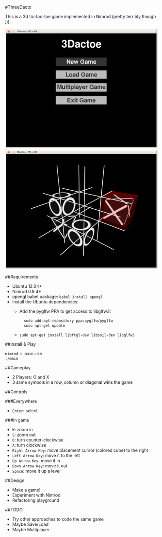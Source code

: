 #ThreeDacto

This is a 3d tic-tac-toe game implemented in Nimrod (pretty terribly though ;)).

![Start Screen](GameStart.png?raw=true)
![Gameplay](GamePlay.png?raw=true)

##Requirements

- Ubuntu 12.04+
- Nimrod 0.9.4+
- opengl babel package: `babel install opengl`
- Install the Ubuntu dependencies:
    - Add the pyglfw PPA to get access to libglfw3:

            sudo add-apt-repository ppa:pyglfw/pyglfw
            sudo apt-get update

    - `sudo apt-get install libftgl-dev libsoil-dev libglfw3`

##Install & Play

    nimrod c main.nim
    ./main

##Gameplay

- 2 Players: O and X
- 3 same symbols in a row, column or diagonal wins the game

##Controls

###Everywhere
- `Enter`: select

###In game
- `W`: zoom in
- `S`: zoom out
- `D`: turn counter-clockwise
- `A`: turn clockwise
- `Right Arrow Key`: move placement cursor (colored cube) to the right
- `Left Arrow Key`: move it to the left
- `Up Arrow Key`: move it in
- `Down Arrow Key`: move it out
- `Space`: move it up a level

##Design

- Make a game!
- Experiment with Nimrod
- Refactoring playground

##TODO

- Try other approaches to code the same game
- Maybe Save/Load
- Maybe Multiplayer
